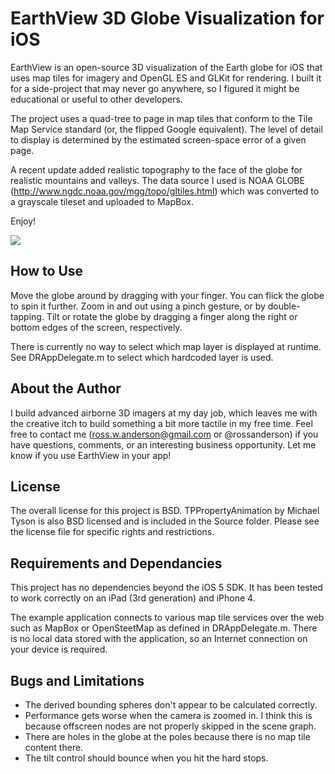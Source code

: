 EarthView 3D Globe Visualization for iOS
========================================

EarthView is an open-source 3D visualization of the Earth globe for iOS that uses map tiles for imagery and OpenGL ES and GLKit for rendering. I built it for a side-project that may never go anywhere, so I figured it might be educational or useful to other developers.

The project uses a quad-tree to page in map tiles that conform to the Tile Map Service standard (or, the flipped Google equivalent). The level of detail to display is determined by the estimated screen-space error of a given page.

A recent update added realistic topography to the face of the globe for realistic mountains and valleys. The data source I used is NOAA GLOBE (http://www.ngdc.noaa.gov/mgg/topo/gltiles.html) which was converted to a grayscale tileset and uploaded to MapBox.

Enjoy!

![](https://github.com/RossAnderson/EarthView/raw/master/screenshot1.png)

How to Use
----------

Move the globe around by dragging with your finger. You can flick the globe to spin it further. Zoom in and out using a pinch gesture, or by double-tapping. Tilt or rotate the globe by dragging a finger along the right or bottom edges of the screen, respectively.

There is currently no way to select which map layer is displayed at runtime. See DRAppDelegate.m to select which hardcoded layer is used.

About the Author
----------------

I build advanced airborne 3D imagers at my day job, which leaves me with the creative itch to build something a bit more tactile in my free time. Feel free to contact me (ross.w.anderson@gmail.com or @rossanderson) if you have questions, comments, or an interesting business opportunity. Let me know if you use EarthView in your app!

License
-------

The overall license for this project is BSD. TPPropertyAnimation by Michael Tyson is also BSD licensed and is included in the Source folder. Please see the license file for specific rights and restrictions.

Requirements and Dependancies
-----------------------------

This project has no dependencies beyond the iOS 5 SDK. It has been tested to work correctly on an iPad (3rd generation) and iPhone 4.

The example application connects to various map tile services over the web such as MapBox or OpenSteetMap as defined in DRAppDelegate.m. There is no local data stored with the application, so an Internet connection on your device is required.

Bugs and Limitations
--------------------

- The derived bounding spheres don't appear to be calculated correctly.
- Performance gets worse when the camera is zoomed in. I think this is because offscreen nodes are not properly skipped in the scene graph.
- There are holes in the globe at the poles because there is no map tile content there.
- The tilt control should bounce when you hit the hard stops.
